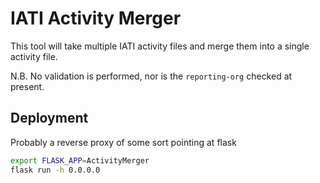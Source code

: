 # IATI Activity Merger

This tool will take multiple IATI activity files and merge them into a single activity file.

N.B. No validation is performed, nor is the `reporting-org` checked at present.

## Deployment

Probably a reverse proxy of some sort pointing at flask

```bash
export FLASK_APP=ActivityMerger
flask run -h 0.0.0.0
```